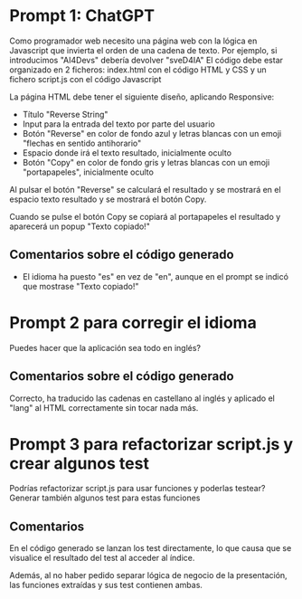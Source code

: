 # Prompt 1: ChatGPT

Como programador web necesito una página web con la lógica en Javascript que invierta el orden de una cadena de texto. 
Por ejemplo, si introducimos "AI4Devs" debería devolver "sveD4IA"
El código debe estar organizado en 2 ficheros: index.html con el código HTML y CSS y un fichero script.js con el código Javascript

La página HTML debe tener el siguiente diseño, aplicando Responsive:
- Título "Reverse String"
- Input para la entrada del texto por parte del usuario
- Botón "Reverse" en color de fondo azul y letras blancas con un emoji "flechas en sentido antihorario"
- Espacio donde irá el texto resultado, inicialmente oculto
- Botón "Copy" en color de fondo gris y letras blancas con un emoji "portapapeles", inicialmente oculto

Al pulsar el botón "Reverse" se calculará el resultado y se mostrará en el espacio texto resultado y se mostrará el botón Copy.

Cuando se pulse el botón Copy se copiará al portapapeles el resultado y aparecerá un popup "Texto copiado!"

## Comentarios sobre el código generado
- El idioma ha puesto "es" en vez de "en", aunque en el prompt se indicó que mostrase "Texto copiado!"


# Prompt 2 para corregir el idioma
Puedes hacer que la aplicación sea todo en inglés?

## Comentarios sobre el código generado
Correcto, ha traducido las cadenas en castellano al inglés y aplicado el "lang" al HTML correctamente sin tocar nada más.


# Prompt 3 para refactorizar script.js y crear algunos test

Podrías refactorizar script.js para usar funciones y poderlas testear? Generar también algunos test para estas funciones

## Comentarios

En el código generado se lanzan los test directamente, lo que causa que se visualice el resultado del test al acceder al índice.

Además, al no haber pedido separar lógica de negocio de la presentación, las funciones extraídas y sus test contienen ambas.